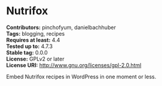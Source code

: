 # Nutrifox #
**Contributors:** pinchofyum, danielbachhuber  
**Tags:** blogging, recipes  
**Requires at least:** 4.4  
**Tested up to:** 4.7.3  
**Stable tag:** 0.0.0  
**License:** GPLv2 or later  
**License URI:** http://www.gnu.org/licenses/gpl-2.0.html  

Embed Nutrifox recipes in WordPress in one moment or less.
